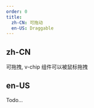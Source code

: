 ```yaml
---
order: 0
title:
  zh-CN: 可拖动
  en-US: Draggable
---
```


## zh-CN

可拖拽, v-chip 组件可以被鼠标拖拽

## en-US

Todo...
